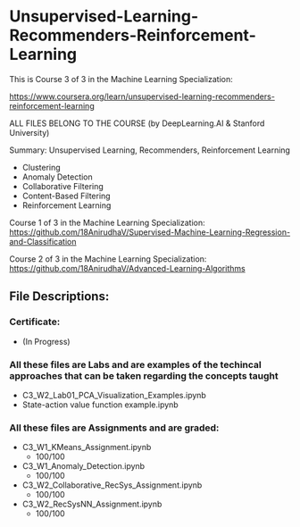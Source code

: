 # Unsupervised-Learning-Recommenders-Reinforcement-Learning
This is Course 3 of 3 in the Machine Learning Specialization:

https://www.coursera.org/learn/unsupervised-learning-recommenders-reinforcement-learning

ALL FILES BELONG TO THE COURSE (by DeepLearning.AI & Stanford University)

Summary: Unsupervised Learning, Recommenders, Reinforcement Learning
- Clustering
- Anomaly Detection
- Collaborative Filtering
- Content-Based Filtering
- Reinforcement Learning

Course 1 of 3 in the Machine Learning Specialization: https://github.com/18AnirudhaV/Supervised-Machine-Learning-Regression-and-Classification

Course 2 of 3 in the Machine Learning Specialization: https://github.com/18AnirudhaV/Advanced-Learning-Algorithms

## File Descriptions:
### Certificate:
- (In Progress)

### All these files are Labs and are examples of the techincal approaches that can be taken regarding the concepts taught
- C3_W2_Lab01_PCA_Visualization_Examples.ipynb
- State-action value function example.ipynb

### All these files are Assignments and are graded:
- C3_W1_KMeans_Assignment.ipynb
  - 100/100
- C3_W1_Anomaly_Detection.ipynb
  - 100/100
- C3_W2_Collaborative_RecSys_Assignment.ipynb
  - 100/100
- C3_W2_RecSysNN_Assignment.ipynb
  - 100/100
